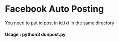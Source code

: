 # Facebook Auto Posting

You need to put id post in id.txt in the same directory<br>
<h4>Usage : python3 dunpost.py</h4>
